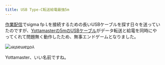 ```yaml
---
title: USB Type-C転送給電最強5m
---
```

[作業配信](https://www.youtube.com/c/r7kamura)でsigma fp Lを接続するための長いUSBケーブルを探す日々を送っていたのですが、[Yottamasterの5mのUSBケーブル](https://www.amazon.co.jp/dp/B09Y1BY75P)がデータ転送と給電を同時にやってくれて問題無く動作したため、無事エンドゲームとなりました。

![](https://lh3.googleusercontent.com/PmLLjViHx3-hTRowDNUlnPEUgtqWNewNN4NWnZ2_4gupvM4clkVXlwHRFy7ss5dLtmhYSbNOK3GEbd7T6vJexXMUWXBDbW5wvSYx4L47_s2bF3NQNSj5htNEb3If2CXaAngzQTap2q-2WWjUd-QZdAc5YMOBVAVqCHq8hP0S6tIU6UWMo0Qz05L3Zw "ɹǝʇsɐɯɐʇʇo⅄")

Yottamaster、いい名前ですね。
